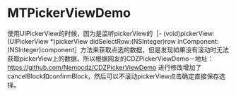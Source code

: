 # MTPickerViewDemo
使用UIPickerView的时候，因为是监听pickerView的［- (void)pickerView:(UIPickerView *)pickerView didSelectRow:(NSInteger)row inComponent:(NSInteger)component］方法来获取点选的数据，但是发现如果没有滚动时无法获取pickerView上的数据，所以根据网友的CDZPickerViewDemo－地址：https://github.com/Nemocdz/CDZPickerViewDemo
进行修改增加了cancelBlock和confirmBlock，然后可以不滚动pickerView点击确定直接保存选择。
